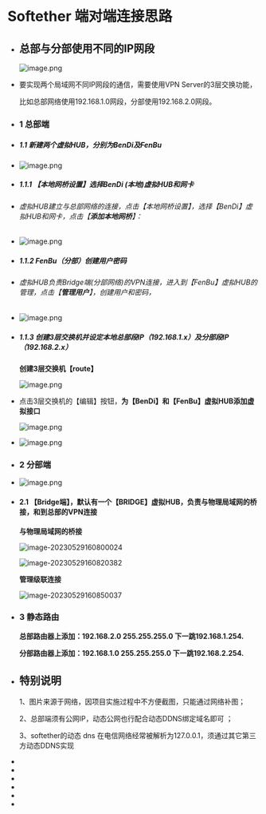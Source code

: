 # Softether 端对端连接思路
- ## 总部与分部使用不同的IP网段
  ![image.png](../assets/image_1692689795744_0.png)
- 要实现两个局域网不同IP网段的通信，需要使用VPN Server的3层交换功能，
  
  比如总部网络使用192.168.1.0网段，分部使用192.168.2.0网段。
- ### 1 总部端
- ##### 1.1 新建两个虚拟HUB，分别为BenDi及FenBu
- ![image.png](../assets/image_1692689850109_0.png)
- ##### 1.1.1 【本地网桥设置】选择BenDi (本地)虚拟HUB和网卡
- ######  虚拟HUB建立与总部网络的连接，点击【本地网桥设置】，选择【BenDi】虚拟HUB和网卡，点击【**添加本地网桥**】：
- ![image.png](../assets/image_1692689869891_0.png)
- ##### 1.1.2 FenBu（分部）创建用户密码
- ###### 虚拟HUB负责Bridge端(分部网络)的VPN连接，进入到【FenBu】虚拟HUB的管理，点击【**管理用户**】，创建用户和密码，
- ![image.png](../assets/image_1692689913054_0.png)
- ##### 1.1.3 创建3层交换机并设定本地总部段IP（192.168.1.x）及分部段IP（192.168.2.x）
  
  **创建3层交换机【route】**
  
  ![image.png](../assets/image_1692689941663_0.png)
- 点击3层交换机的【编辑】按钮，**为【BenDi】和【FenBu】虚拟HUB添加虚拟接口**
  
  ![image.png](../assets/image_1692689988862_0.png)
- ![image.png](../assets/image_1692690024348_0.png)
- ### 2 分部端
- ![image.png](../assets/image_1692690058311_0.png)
- #### 2.1 【Bridge端】，默认有一个【BRIDGE】虚拟HUB，负责与物理局域网的桥接，和到总部的VPN连接
  
  **与物理局域网的桥接**
  
  ![image-20230529160800024](C:\Users\Administrator\AppData\Roaming\Typora\typora-user-images\image-20230529160800024.png)
  
  ![image-20230529160820382](C:\Users\Administrator\AppData\Roaming\Typora\typora-user-images\image-20230529160820382.png)
  
  
  
  **管理级联连接**
  
  ![image-20230529160850037](C:\Users\Administrator\AppData\Roaming\Typora\typora-user-images\image-20230529160850037.png)
- ### 3 静态路由
  
  **总部路由器上添加：192.168.2.0 255.255.255.0 下一跳192.168.1.254.**
  
  **分部路由器上添加：192.168.1.0 255.255.255.0 下一跳192.168.2.254.**
- ## 特别说明
  
  1、图片来源于网络，因项目实施过程中不方便截图，只能通过网络补图；
  
  2、总部端须有公网IP，动态公网也行配合动态DDNS绑定域名即可 ；
  
  3、softether的动态 dns 在电信网络经常被解析为127.0.0.1，须通过其它第三方动态DDNS实现
-
-
-
-
-
-